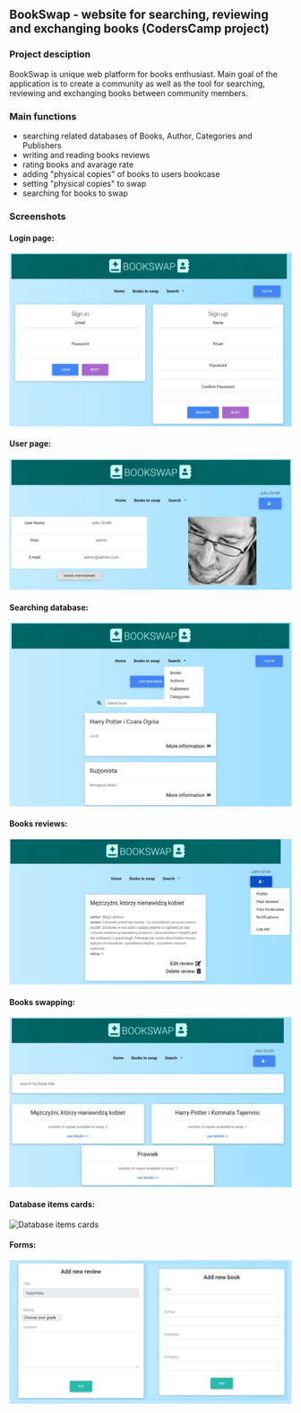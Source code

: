 ﻿## BookSwap - website for searching, reviewing and exchanging books (CodersCamp project)

### Project desciption
BookSwap is unique web platform for books enthusiast. Main goal of the application is to create a community as well as the tool for searching, reviewing and exchanging books between community members.

### Main functions
-   searching related databases of Books, Author, Categories and Publishers
-   writing and reading books reviews
-   rating books and avarage rate
-   adding "physical copies" of books to users bookcase 
-   setting "physical copies" to swap
-   searching for books to swap

### Screenshots
#### Login page:
![Login page](/client/public/samples/login.jpg)

#### User page:
![User page](/client/public/samples/user.jpg)

#### Searching database:
![Searching database](/client/public/samples/books.jpg)

#### Books reviews:
![Books reviews](/client/public/samples/reviews.jpg)

#### Books swapping:
![Books swapping](/client/public/samples/booksToSwap.jpg)

#### Database items cards:
![Database items cards](r/client/public/samples/book.jpg)

#### Forms:
![Forms](/client/public/samples/forms.jpg)
